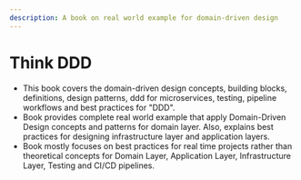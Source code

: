 ```yaml
---
description: A book on real world example for domain-driven design
---
```


# Think DDD

* This book covers the domain-driven design concepts, building blocks, definitions, design patterns, ddd for microservices, testing, pipeline workflows and best practices for "DDD".
* Book provides complete real world example that apply Domain-Driven Design concepts and patterns for domain layer. Also, explains best practices for designing infrastructure layer and application layers.
* Book mostly focuses on best practices for real time projects rather than theoretical concepts for Domain Layer, Application Layer, Infrastructure Layer, Testing and CI/CD pipelines.

